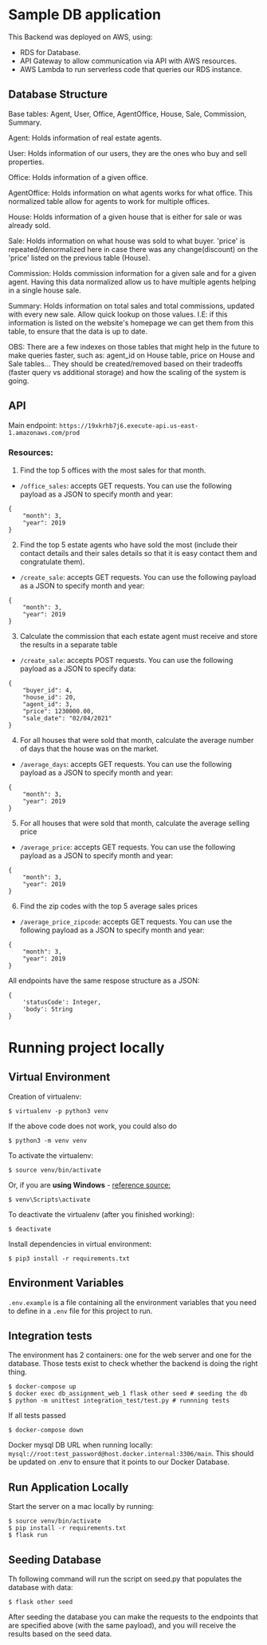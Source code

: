# Sample DB application

This Backend was deployed on AWS, using:

- RDS for Database.
- API Gateway to allow communication via API with AWS resources.
- AWS Lambda to run serverless code that queries our RDS instance.

## Database Structure

Base tables: Agent, User, Office, AgentOffice, House, Sale, Commission, Summary.

Agent: Holds information of real estate agents.

User: Holds information of our users, they are the ones who buy and sell properties.

Office: Holds information of a given office.

AgentOffice: Holds information on what agents works for what office. This normalized table allow for agents to work for multiple offices.

House: Holds information of a given house that is either for sale or was already sold.

Sale: Holds information on what house was sold to what buyer. 'price' is repeated/denormalized here in case there was any change(discount) on the 'price' listed on the previous table (House).

Commission: Holds commission information for a given sale and for a given agent. Having this data normalized allow us to have multiple agents helping in a single house sale.

Summary: Holds information on total sales and total commissions, updated with every new sale. Allow quick lookup on those values. I.E: if this information is listed on the website's homepage we can get them from this table, to ensure that the data is up to date.

OBS: There are a few indexes on those tables that might help in the future to make queries faster, such as: agent_id on House table, price on House and Sale tables... They should be created/removed based on their tradeoffs (faster query vs additional storage) and how the scaling of the system is going.

## API

Main endpoint: `https://19xkrhb7j6.execute-api.us-east-1.amazonaws.com/prod`

### Resources:

1. Find the top 5 offices with the most sales for that month.
- `/office_sales`: accepts GET requests. You can use the following payload as a JSON to specify month and year:
```
{
    "month": 3,
	"year": 2019
}
```

2. Find the top 5 estate agents who have sold the most (include their contact details and their sales details so that it is easy contact them and congratulate them).
- `/create_sale`: accepts GET requests. You can use the following payload as a JSON to specify month and year:
```
{
    "month": 3,
	"year": 2019
}
```

3. Calculate the commission that each estate agent must receive and store the results in a separate table
- `/create_sale`: accepts POST requests. You can use the following payload as a JSON to specify data:
```
{
    "buyer_id": 4,
    "house_id": 20,
    "agent_id": 3,
    "price": 1230000.00,
    "sale_date": "02/04/2021"
}
```

4. For all houses that were sold that month, calculate the average number of days that the house was on the market.
- `/average_days`: accepts GET requests. You can use the following payload as a JSON to specify month and year:
```
{
    "month": 3,
	"year": 2019
}
```

5. For all houses that were sold that month, calculate the average selling price
- `/average_price`: accepts GET requests. You can use the following payload as a JSON to specify month and year:
```
{
    "month": 3,
	"year": 2019
}
```

6. Find the zip codes with the top 5 average sales prices
- `/average_price_zipcode`: accepts GET requests. You can use the following payload as a JSON to specify month and year:
```
{
    "month": 3,
	"year": 2019
}
```

All endpoints have the same respose structure as a JSON:
```
{
    'statusCode': Integer,
    'body': String
}
```

# Running project locally

## Virtual Environment
Creation of virtualenv:

    $ virtualenv -p python3 venv

If the above code does not work, you could also do

    $ python3 -m venv venv

To activate the virtualenv:

    $ source venv/bin/activate

Or, if you are **using Windows** - [reference source:](https://stackoverflow.com/questions/8921188/issue-with-virtualenv-cannot-activate)

    $ venv\Scripts\activate

To deactivate the virtualenv (after you finished working):

    $ deactivate

Install dependencies in virtual environment:

    $ pip3 install -r requirements.txt

## Environment Variables

`.env.example` is a file containing all the environment variables that you need to define in a `.env` file for this project to run.

## Integration tests

The environment has 2 containers: one for the web server and one for the database. Those tests exist to check whether the backend is doing the right thing.

    $ docker-compose up
    $ docker exec db_assignment_web_1 flask other seed # seeding the db
    $ python -m unittest integration_test/test.py # runnning tests

If all tests passed

    $ docker-compose down

Docker mysql DB URL when running locally: `mysql://root:test_password@host.docker.internal:3306/main`. This should be updated on .env to ensure that it points to our Docker Database.

## Run Application Locally

Start the server on a mac locally by running:

    $ source venv/bin/activate
    $ pip install -r requirements.txt
    $ flask run

## Seeding Database

Th following command will run the script on seed.py that populates the database with data:

    $ flask other seed

After seeding the database you can make the requests to the endpoints that are specified above (with the same payload), and you will receive the results based on the seed data.

